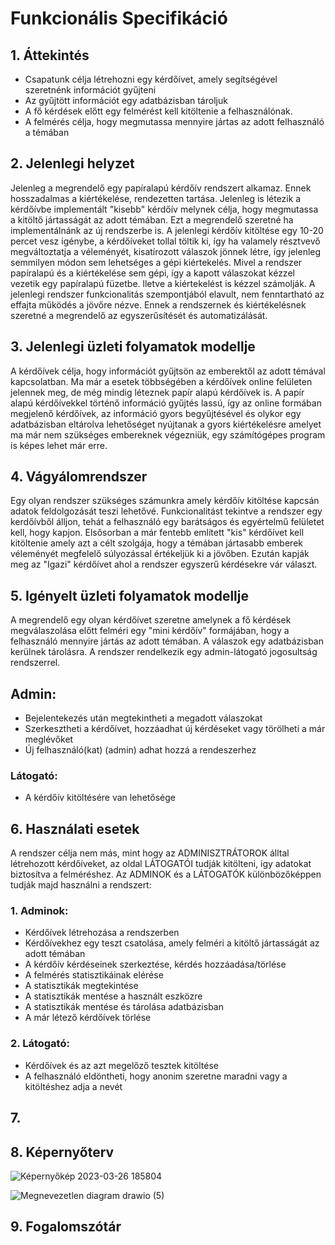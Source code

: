 # Funkcionális Specifikáció

## 1. Áttekintés

- Csapatunk célja létrehozni egy kérdőívet, amely segítségével szeretnénk információt gyűjteni
- Az gyűjtött információt egy adatbázisban tároljuk
- A fő kérdések előtt egy felmérést kell kitöltenie a felhasználónak.
- A felmérés célja, hogy megmutassa mennyire jártas az adott felhasználó a témában

## 2. Jelenlegi helyzet

Jelenleg a megrendelő egy papíralapú kérdőív rendszert alkamaz. Ennek hosszadalmas a kiértékelése, rendezetten tartása. Jelenleg is létezik a kérdőívbe implementált "kisebb" kérdőív melynek célja, hogy megmutassa a kitöltő jártasságát az adott témában. Ezt a megrendelő szeretné ha implementálnánk az új rendszerbe is. A jelenlegi kérdőív kitöltése egy 10-20 percet vesz igénybe, a kérdőíveket tollal töltik ki, így ha valamely résztvevő megváltoztatja a véleményét, kisatírozott válaszok jönnek létre, így jelenleg semmilyen módon sem lehetséges a gépi kiértekelés. Mivel a rendszer papíralapú és a kiértékelése sem gépi, így a kapott válaszokat kézzel vezetik egy papíralapú füzetbe. lletve a kiértekelést is kézzel számolják. A jelenlegi rendszer funkcionalitás szempontjából elavult, nem fenntartható az effajta működés a jövőre nézve. Ennek a rendszernek és kiértékelésnek szeretné a megrendelő az egyszerűsítését és automatizálását.<br>

## 3. Jelenlegi üzleti folyamatok modellje

A kérdőívek célja, hogy információt gyűjtsön az emberektől az adott témával kapcsolatban. Ma már a esetek többségében a kérdőívek online felületen jelennek meg, de még mindig léteznek papír alapú kérdőívek is. A papír alapú kérdőívekkel történő információ gyűjtés lassú, így az online formában megjelenő kérdőívek, az információ gyors begyűjtésével és olykor egy adatbázisban eltárolva lehetőséget nyújtanak a gyors kiértékelésre amelyet ma már nem szükséges embereknek végezniük, egy számítógépes program is képes lehet már erre.

## 4. Vágyálomrendszer

Egy olyan rendszer szükséges számunkra amely kérdőív kitöltése kapcsán adatok feldolgozását teszi lehetővé. Funkcionalitást tekintve a rendszer egy kerdőívből álljon, tehát a felhasználó egy barátságos és egyértelmű felületet kell, hogy kapjon. Elsősorban a már fentebb említett "kis" kérdőívet kell kitöltenie amely azt a célt szolgája, hogy a témában jártasabb emberek véleményét megfelelő súlyozással értékeljük ki a jövőben. Ezután kapják meg az "Igazi" kérdőívet ahol a rendszer egyszerű kérdésekre vár választ.<br>

## 5. Igényelt üzleti folyamatok modellje

A megrendelő egy olyan kérdőívet szeretne amelynek a fő kérdések megválaszolása előtt felméri egy "mini kérdőív" formájában, hogy a felhasználó mennyire jártás az adott témában. A válaszok egy adatbázisban kerülnek tárolásra. A rendszer rendelkezik egy admin-látogató jogosultság rendszerrel.

## Admin:
- Bejelentekezés után megtekintheti a megadott válaszokat
- Szerkesztheti a kérdőívet, hozzáadhat új kérdéseket vagy törölheti a már meglévőket
- Új felhasználó(kat) (admin) adhat hozzá a rendeszerhez
### Látogató:
- A kérdőív kitöltésére van lehetősége

## 6. Használati esetek

A rendszer célja nem más, mint hogy az ADMINISZTRÁTOROK álltal létrehozott kérdőíveket, az oldal LÁTOGATÓI tudják kitölteni, igy adatokat biztosítva a felméréshez. Az ADMINOK és a LÁTOGATÓK különbözőképpen tudják majd használni a rendszert:

### 1. Adminok:<br> 

- Kérdőívek létrehozása a rendszerben<br>
- Kérdőívekhez egy teszt csatolása, amely felméri a kitöltő jártasságát az adott témában<br>
- A kérdőív kérdéseinek szerkeztése, kérdés hozzáadása/törlése<br>
- A felmérés statisztikáinak elérése<br>
- A statisztikák megtekintése<br>
- A statisztikák mentése a használt eszközre<br>
- A statisztikák mentése és tárolása adatbázisban<br>
- A már létező kérdőívek törlése<br>

### 2. Látogató:<br>

- Kérdőívek és az azt megelőző tesztek kitöltése<br>
- A felhasználó eldöntheti, hogy anonim szeretne maradni vagy a kitöltéshez adja a nevét<br>

## 7.


## 8. Képernyőterv


![Képernyőkép 2023-03-26 185804](https://user-images.githubusercontent.com/113610538/227791701-e88c018f-b15a-45b1-b158-f889c724cbc5.png)



![Megnevezetlen diagram drawio (5)](https://user-images.githubusercontent.com/113610538/227791557-86f18e72-b3d2-4c6f-a95a-6f954d2fd329.png)<br>


## 9. Fogalomszótár



